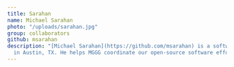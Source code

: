 ```yaml
---
title: Sarahan
name: Michael Sarahan
photo: "/uploads/sarahan.jpg"
group: collaborators
github: msarahan
description: "[Michael Sarahan](https://github.com/msarahan) is a software developer
  in Austin, TX. He helps MGGG coordinate our open-source software efforts.\n"
---
```


